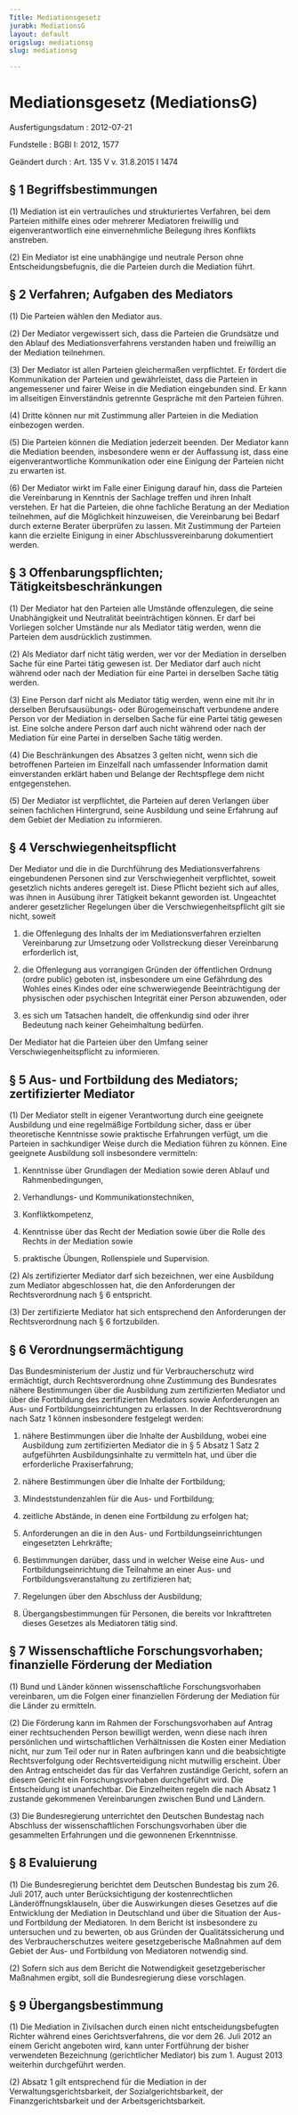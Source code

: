 ```yaml
---
Title: Mediationsgesetz
jurabk: MediationsG
layout: default
origslug: mediationsg
slug: mediationsg

---
```


# Mediationsgesetz (MediationsG)

Ausfertigungsdatum
:   2012-07-21

Fundstelle
:   BGBl I: 2012, 1577

Geändert durch
:   Art. 135 V v. 31.8.2015 I 1474


## § 1 Begriffsbestimmungen

(1) Mediation ist ein vertrauliches und strukturiertes Verfahren, bei
dem Parteien mithilfe eines oder mehrerer Mediatoren freiwillig und
eigenverantwortlich eine einvernehmliche Beilegung ihres Konflikts
anstreben.

(2) Ein Mediator ist eine unabhängige und neutrale Person ohne
Entscheidungsbefugnis, die die Parteien durch die Mediation führt.


## § 2 Verfahren; Aufgaben des Mediators

(1) Die Parteien wählen den Mediator aus.

(2) Der Mediator vergewissert sich, dass die Parteien die Grundsätze
und den Ablauf des Mediationsverfahrens verstanden haben und
freiwillig an der Mediation teilnehmen.

(3) Der Mediator ist allen Parteien gleichermaßen verpflichtet. Er
fördert die Kommunikation der Parteien und gewährleistet, dass die
Parteien in angemessener und fairer Weise in die Mediation eingebunden
sind. Er kann im allseitigen Einverständnis getrennte Gespräche mit
den Parteien führen.

(4) Dritte können nur mit Zustimmung aller Parteien in die Mediation
einbezogen werden.

(5) Die Parteien können die Mediation jederzeit beenden. Der Mediator
kann die Mediation beenden, insbesondere wenn er der Auffassung ist,
dass eine eigenverantwortliche Kommunikation oder eine Einigung der
Parteien nicht zu erwarten ist.

(6) Der Mediator wirkt im Falle einer Einigung darauf hin, dass die
Parteien die Vereinbarung in Kenntnis der Sachlage treffen und ihren
Inhalt verstehen. Er hat die Parteien, die ohne fachliche Beratung an
der Mediation teilnehmen, auf die Möglichkeit hinzuweisen, die
Vereinbarung bei Bedarf durch externe Berater überprüfen zu lassen.
Mit Zustimmung der Parteien kann die erzielte Einigung in einer
Abschlussvereinbarung dokumentiert werden.


## § 3 Offenbarungspflichten; Tätigkeitsbeschränkungen

(1) Der Mediator hat den Parteien alle Umstände offenzulegen, die
seine Unabhängigkeit und Neutralität beeinträchtigen können. Er darf
bei Vorliegen solcher Umstände nur als Mediator tätig werden, wenn die
Parteien dem ausdrücklich zustimmen.

(2) Als Mediator darf nicht tätig werden, wer vor der Mediation in
derselben Sache für eine Partei tätig gewesen ist. Der Mediator darf
auch nicht während oder nach der Mediation für eine Partei in
derselben Sache tätig werden.

(3) Eine Person darf nicht als Mediator tätig werden, wenn eine mit
ihr in derselben Berufsausübungs- oder Bürogemeinschaft verbundene
andere Person vor der Mediation in derselben Sache für eine Partei
tätig gewesen ist. Eine solche andere Person darf auch nicht während
oder nach der Mediation für eine Partei in derselben Sache tätig
werden.

(4) Die Beschränkungen des Absatzes 3 gelten nicht, wenn sich die
betroffenen Parteien im Einzelfall nach umfassender Information damit
einverstanden erklärt haben und Belange der Rechtspflege dem nicht
entgegenstehen.

(5) Der Mediator ist verpflichtet, die Parteien auf deren Verlangen
über seinen fachlichen Hintergrund, seine Ausbildung und seine
Erfahrung auf dem Gebiet der Mediation zu informieren.


## § 4 Verschwiegenheitspflicht

Der Mediator und die in die Durchführung des Mediationsverfahrens
eingebundenen Personen sind zur Verschwiegenheit verpflichtet, soweit
gesetzlich nichts anderes geregelt ist. Diese Pflicht bezieht sich auf
alles, was ihnen in Ausübung ihrer Tätigkeit bekannt geworden ist.
Ungeachtet anderer gesetzlicher Regelungen über die
Verschwiegenheitspflicht gilt sie nicht, soweit

1.  die Offenlegung des Inhalts der im Mediationsverfahren erzielten
    Vereinbarung zur Umsetzung oder Vollstreckung dieser Vereinbarung
    erforderlich ist,


2.  die Offenlegung aus vorrangigen Gründen der öffentlichen Ordnung
    (ordre public) geboten ist, insbesondere um eine Gefährdung des Wohles
    eines Kindes oder eine schwerwiegende Beeinträchtigung der physischen
    oder psychischen Integrität einer Person abzuwenden, oder


3.  es sich um Tatsachen handelt, die offenkundig sind oder ihrer
    Bedeutung nach keiner Geheimhaltung bedürfen.



Der Mediator hat die Parteien über den Umfang seiner
Verschwiegenheitspflicht zu informieren.


## § 5 Aus- und Fortbildung des Mediators; zertifizierter Mediator

(1) Der Mediator stellt in eigener Verantwortung durch eine geeignete
Ausbildung und eine regelmäßige Fortbildung sicher, dass er über
theoretische Kenntnisse sowie praktische Erfahrungen verfügt, um die
Parteien in sachkundiger Weise durch die Mediation führen zu können.
Eine geeignete Ausbildung soll insbesondere vermitteln:

1.  Kenntnisse über Grundlagen der Mediation sowie deren Ablauf und
    Rahmenbedingungen,


2.  Verhandlungs- und Kommunikationstechniken,


3.  Konfliktkompetenz,


4.  Kenntnisse über das Recht der Mediation sowie über die Rolle des
    Rechts in der Mediation sowie


5.  praktische Übungen, Rollenspiele und Supervision.




(2) Als zertifizierter Mediator darf sich bezeichnen, wer eine
Ausbildung zum Mediator abgeschlossen hat, die den Anforderungen der
Rechtsverordnung nach § 6 entspricht.

(3) Der zertifizierte Mediator hat sich entsprechend den Anforderungen
der Rechtsverordnung nach § 6 fortzubilden.


## § 6 Verordnungsermächtigung

Das Bundesministerium der Justiz und für Verbraucherschutz wird
ermächtigt, durch Rechtsverordnung ohne Zustimmung des Bundesrates
nähere Bestimmungen über die Ausbildung zum zertifizierten Mediator
und über die Fortbildung des zertifizierten Mediators sowie
Anforderungen an Aus- und Fortbildungseinrichtungen zu erlassen. In
der Rechtsverordnung nach Satz 1 können insbesondere festgelegt
werden:

1.  nähere Bestimmungen über die Inhalte der Ausbildung, wobei eine
    Ausbildung zum zertifizierten Mediator die in § 5 Absatz 1 Satz 2
    aufgeführten Ausbildungsinhalte zu vermitteln hat, und über die
    erforderliche Praxiserfahrung;


2.  nähere Bestimmungen über die Inhalte der Fortbildung;


3.  Mindeststundenzahlen für die Aus- und Fortbildung;


4.  zeitliche Abstände, in denen eine Fortbildung zu erfolgen hat;


5.  Anforderungen an die in den Aus- und Fortbildungseinrichtungen
    eingesetzten Lehrkräfte;


6.  Bestimmungen darüber, dass und in welcher Weise eine Aus- und
    Fortbildungseinrichtung die Teilnahme an einer Aus- und
    Fortbildungsveranstaltung zu zertifizieren hat;


7.  Regelungen über den Abschluss der Ausbildung;


8.  Übergangsbestimmungen für Personen, die bereits vor Inkrafttreten
    dieses Gesetzes als Mediatoren tätig sind.





## § 7 Wissenschaftliche Forschungsvorhaben; finanzielle Förderung der Mediation

(1) Bund und Länder können wissenschaftliche Forschungsvorhaben
vereinbaren, um die Folgen einer finanziellen Förderung der Mediation
für die Länder zu ermitteln.

(2) Die Förderung kann im Rahmen der Forschungsvorhaben auf Antrag
einer rechtsuchenden Person bewilligt werden, wenn diese nach ihren
persönlichen und wirtschaftlichen Verhältnissen die Kosten einer
Mediation nicht, nur zum Teil oder nur in Raten aufbringen kann und
die beabsichtigte Rechtsverfolgung oder Rechtsverteidigung nicht
mutwillig erscheint. Über den Antrag entscheidet das für das Verfahren
zuständige Gericht, sofern an diesem Gericht ein Forschungsvorhaben
durchgeführt wird. Die Entscheidung ist unanfechtbar. Die Einzelheiten
regeln die nach Absatz 1 zustande gekommenen Vereinbarungen zwischen
Bund und Ländern.

(3) Die Bundesregierung unterrichtet den Deutschen Bundestag nach
Abschluss der wissenschaftlichen Forschungsvorhaben über die
gesammelten Erfahrungen und die gewonnenen Erkenntnisse.


## § 8 Evaluierung

(1) Die Bundesregierung berichtet dem Deutschen Bundestag bis zum 26.
Juli 2017, auch unter Berücksichtigung der kostenrechtlichen
Länderöffnungsklauseln, über die Auswirkungen dieses Gesetzes auf die
Entwicklung der Mediation in Deutschland und über die Situation der
Aus- und Fortbildung der Mediatoren. In dem Bericht ist insbesondere
zu untersuchen und zu bewerten, ob aus Gründen der Qualitätssicherung
und des Verbraucherschutzes weitere gesetzgeberische Maßnahmen auf dem
Gebiet der Aus- und Fortbildung von Mediatoren notwendig sind.

(2) Sofern sich aus dem Bericht die Notwendigkeit gesetzgeberischer
Maßnahmen ergibt, soll die Bundesregierung diese vorschlagen.


## § 9 Übergangsbestimmung

(1) Die Mediation in Zivilsachen durch einen nicht
entscheidungsbefugten Richter während eines Gerichtsverfahrens, die
vor dem 26. Juli 2012 an einem Gericht angeboten wird, kann unter
Fortführung der bisher verwendeten Bezeichnung (gerichtlicher
Mediator) bis zum 1. August 2013 weiterhin durchgeführt werden.

(2) Absatz 1 gilt entsprechend für die Mediation in der
Verwaltungsgerichtsbarkeit, der Sozialgerichtsbarkeit, der
Finanzgerichtsbarkeit und der Arbeitsgerichtsbarkeit.

